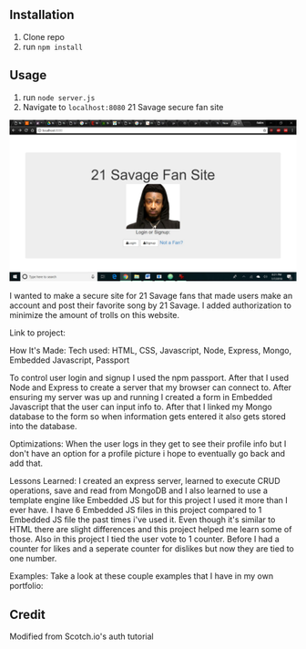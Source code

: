 ## Installation

1. Clone repo
2. run `npm install`

## Usage

1. run `node server.js`
2. Navigate to `localhost:8080`
21 Savage secure fan site

![pic](pic.jpg)

I wanted to make a secure site for 21 Savage fans that made users make an account and post their favorite song by 21 Savage. I added authorization to minimize the amount of trolls on this website.

Link to project:

How It's Made:
Tech used: HTML, CSS, Javascript, Node, Express, Mongo, Embedded Javascript, Passport

To control user login and signup I used the npm passport. After that I used Node and Express to create a server that my browser can connect to. After ensuring my server was up and running I created a form in Embedded Javascript that the user can input info to. After that I linked my Mongo database to the form so when information gets entered it also gets stored into the database.

Optimizations:
When the user logs in they get to see their profile info but I don't have an option for a profile picture i hope to eventually go back and add that.

Lessons Learned: I created an express server, learned to execute CRUD operations, save and read from MongoDB and I also learned to use a template engine like Embedded JS but for this project I used it more than I ever have. I have 6 Embedded JS files in this project compared to 1 Embedded JS file the past times i've used it. Even though it's similar to HTML there are slight differences and this project helped me learn some of those. Also in this project I tied the user vote to 1 counter. Before I had a counter for likes and a seperate counter for dislikes but now they are tied to one number.

Examples:
Take a look at these couple examples that I have in my own portfolio:

## Credit

Modified from Scotch.io's auth tutorial

